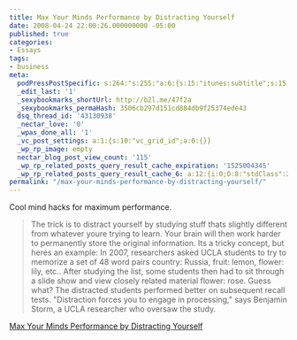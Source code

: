 ```yaml
---
title: Max Your Minds Performance by Distracting Yourself
date: 2008-04-24 22:00:26.000000000 -05:00
published: true
categories:
- Essays
tags:
- business
meta:
  podPressPostSpecific: s:264:"s:255:"a:6:{s:15:"itunes:subtitle";s:15:"##PostExcerpt##";s:14:"itunes:summary";s:15:"##PostExcerpt##";s:15:"itunes:keywords";s:17:"##WordPressCats##";s:13:"itunes:author";s:10:"##Global##";s:15:"itunes:explicit";s:7:"Default";s:12:"itunes:block";s:7:"Default";}";";
  _edit_last: '1'
  _sexybookmarks_shortUrl: http://b2l.me/47f2a
  _sexybookmarks_permaHash: 3506cb297d151cd884db9f25374ede43
  dsq_thread_id: '43130938'
  _nectar_love: '0'
  _wpas_done_all: '1'
  _vc_post_settings: a:1:{s:10:"vc_grid_id";a:0:{}}
  _wp_rp_image: empty
  nectar_blog_post_view_count: '115'
  _wp_rp_related_posts_query_result_cache_expiration: '1525004345'
  _wp_rp_related_posts_query_result_cache_6: a:12:{i:0;O:8:"stdClass":2:{s:7:"post_id";s:4:"1294";s:5:"score";s:18:"21.345901097843303";}i:1;O:8:"stdClass":2:{s:7:"post_id";s:4:"4438";s:5:"score";s:18:"11.782059702383707";}i:2;O:8:"stdClass":2:{s:7:"post_id";s:4:"4404";s:5:"score";s:18:"11.782059702383707";}i:3;O:8:"stdClass":2:{s:7:"post_id";s:3:"386";s:5:"score";s:18:"11.782059702383707";}i:4;O:8:"stdClass":2:{s:7:"post_id";s:4:"2864";s:5:"score";s:18:"10.971129486161791";}i:5;O:8:"stdClass":2:{s:7:"post_id";s:3:"607";s:5:"score";s:18:"10.971129486161791";}i:6;O:8:"stdClass":2:{s:7:"post_id";s:3:"357";s:5:"score";s:18:"10.971129486161791";}i:7;O:8:"stdClass":2:{s:7:"post_id";s:4:"6862";s:5:"score";s:18:"10.395765341263816";}i:8;O:8:"stdClass":2:{s:7:"post_id";s:4:"4964";s:5:"score";s:18:"10.395765341263816";}i:9;O:8:"stdClass":2:{s:7:"post_id";s:4:"1199";s:5:"score";s:18:"10.395765341263816";}i:10;O:8:"stdClass":2:{s:7:"post_id";s:3:"427";s:5:"score";s:18:"10.395765341263816";}i:11;O:8:"stdClass":2:{s:7:"post_id";s:3:"359";s:5:"score";s:18:"10.395765341263816";}}
permalink: "/max-your-minds-performance-by-distracting-yourself/"
---
```

Cool mind hacks for maximum performance.
>The trick is to distract yourself by studying stuff thats slightly different from whatever youre trying to learn. Your brain will then work harder to permanently store the original information. Its a tricky concept, but heres an example: In 2007, researchers asked UCLA students to try to memorize a set of 48 word pairs country: Russia, fruit: lemon, flower: lily, etc.. After studying the list, some students then had to sit through a slide show and view closely related material flower: rose. Guess what? The distracted students performed better on subsequent recall tests. "Distraction forces you to engage in processing," says Benjamin Storm, a UCLA researcher who oversaw the study.

<a href="http://www.wired.com/medtech/health/magazine/16-05/gs_01distract" rel="nofollow">Max Your Minds Performance by Distracting Yourself</a></p></blockquote>
